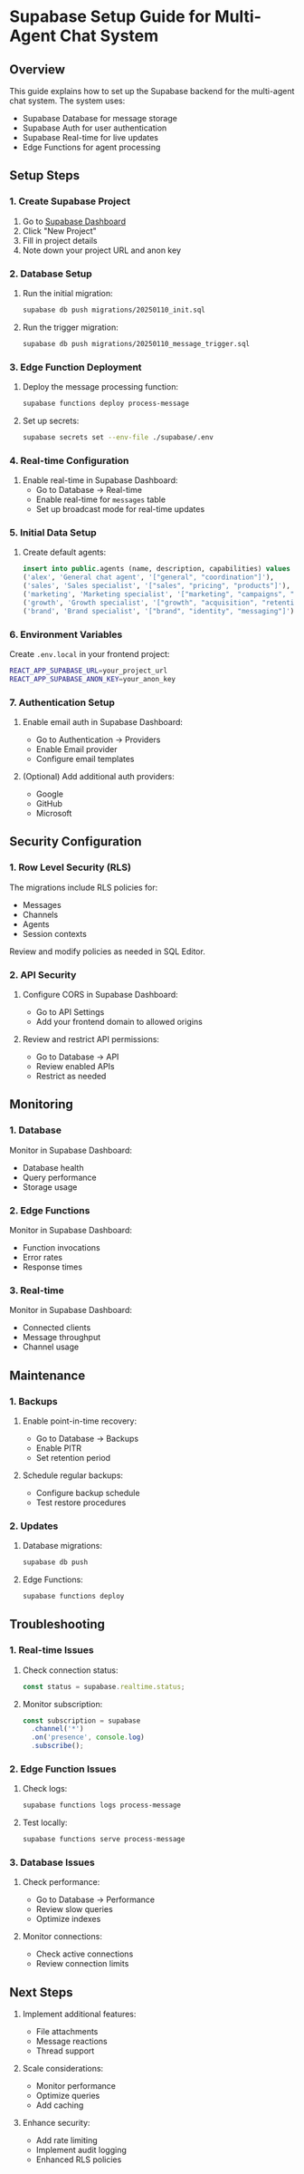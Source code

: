 # Supabase Setup Guide for Multi-Agent Chat System

## Overview
This guide explains how to set up the Supabase backend for the multi-agent chat system. The system uses:
- Supabase Database for message storage
- Supabase Auth for user authentication
- Supabase Real-time for live updates
- Edge Functions for agent processing

## Setup Steps

### 1. Create Supabase Project

1. Go to [Supabase Dashboard](https://app.supabase.com)
2. Click "New Project"
3. Fill in project details
4. Note down your project URL and anon key

### 2. Database Setup

1. Run the initial migration:
   ```bash
   supabase db push migrations/20250110_init.sql
   ```

2. Run the trigger migration:
   ```bash
   supabase db push migrations/20250110_message_trigger.sql
   ```

### 3. Edge Function Deployment

1. Deploy the message processing function:
   ```bash
   supabase functions deploy process-message
   ```

2. Set up secrets:
   ```bash
   supabase secrets set --env-file ./supabase/.env
   ```

### 4. Real-time Configuration

1. Enable real-time in Supabase Dashboard:
   - Go to Database → Real-time
   - Enable real-time for `messages` table
   - Set up broadcast mode for real-time updates

### 5. Initial Data Setup

1. Create default agents:
   ```sql
   insert into public.agents (name, description, capabilities) values
   ('alex', 'General chat agent', '["general", "coordination"]'),
   ('sales', 'Sales specialist', '["sales", "pricing", "products"]'),
   ('marketing', 'Marketing specialist', '["marketing", "campaigns", "analytics"]'),
   ('growth', 'Growth specialist', '["growth", "acquisition", "retention"]'),
   ('brand', 'Brand specialist', '["brand", "identity", "messaging"]');
   ```

### 6. Environment Variables

Create `.env.local` in your frontend project:
```bash
REACT_APP_SUPABASE_URL=your_project_url
REACT_APP_SUPABASE_ANON_KEY=your_anon_key
```

### 7. Authentication Setup

1. Enable email auth in Supabase Dashboard:
   - Go to Authentication → Providers
   - Enable Email provider
   - Configure email templates

2. (Optional) Add additional auth providers:
   - Google
   - GitHub
   - Microsoft

## Security Configuration

### 1. Row Level Security (RLS)

The migrations include RLS policies for:
- Messages
- Channels
- Agents
- Session contexts

Review and modify policies as needed in SQL Editor.

### 2. API Security

1. Configure CORS in Supabase Dashboard:
   - Go to API Settings
   - Add your frontend domain to allowed origins

2. Review and restrict API permissions:
   - Go to Database → API
   - Review enabled APIs
   - Restrict as needed

## Monitoring

### 1. Database

Monitor in Supabase Dashboard:
- Database health
- Query performance
- Storage usage

### 2. Edge Functions

Monitor in Supabase Dashboard:
- Function invocations
- Error rates
- Response times

### 3. Real-time

Monitor in Supabase Dashboard:
- Connected clients
- Message throughput
- Channel usage

## Maintenance

### 1. Backups

1. Enable point-in-time recovery:
   - Go to Database → Backups
   - Enable PITR
   - Set retention period

2. Schedule regular backups:
   - Configure backup schedule
   - Test restore procedures

### 2. Updates

1. Database migrations:
   ```bash
   supabase db push
   ```

2. Edge Functions:
   ```bash
   supabase functions deploy
   ```

## Troubleshooting

### 1. Real-time Issues

1. Check connection status:
   ```javascript
   const status = supabase.realtime.status;
   ```

2. Monitor subscription:
   ```javascript
   const subscription = supabase
     .channel('*')
     .on('presence', console.log)
     .subscribe();
   ```

### 2. Edge Function Issues

1. Check logs:
   ```bash
   supabase functions logs process-message
   ```

2. Test locally:
   ```bash
   supabase functions serve process-message
   ```

### 3. Database Issues

1. Check performance:
   - Go to Database → Performance
   - Review slow queries
   - Optimize indexes

2. Monitor connections:
   - Check active connections
   - Review connection limits

## Next Steps

1. Implement additional features:
   - File attachments
   - Message reactions
   - Thread support

2. Scale considerations:
   - Monitor performance
   - Optimize queries
   - Add caching

3. Enhance security:
   - Add rate limiting
   - Implement audit logging
   - Enhanced RLS policies
